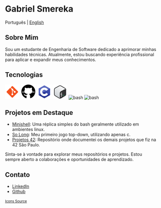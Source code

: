 # Gabriel Smereka

Português | [English](https://github.com/gsmereka/gsmereka/blob/main/README_en.md)  

## Sobre Mim

Sou um estudante de Engenharia de Software dedicado a aprimorar minhas habilidades técnicas. Atualmente, estou buscando experiência profissional para aplicar e expandir meus conhecimentos.

## Tecnologias

![git](https://github.com/gsmereka/gsmereka/blob/main/readme_content/icon_git.png?raw=true) ![github](https://github.com/gsmereka/gsmereka/blob/main/readme_content/icon_github.png?raw=true) ![c](https://github.com/gsmereka/gsmereka/blob/main/readme_content/icon_c.png?raw=true) ![bash](https://github.com/gsmereka/gsmereka/blob/main/readme_content/icon_bash.png?raw=true) ![bash](https://icons8.com/icon/TpULddJc4gTh/c%2B%2B)
![bash](https://icons8.com/icon/TpULddJc4gTh/c%2B%2B)

## Projetos em Destaque


- [Minishell](https://github.com/gsmereka/Minishell): Uma réplica simples do bash geralmente utilizado em ambientes linux.
- [So Long](https://github.com/gsmereka/So_long): Meu primeiro jogo top-down, utilizando apenas c.
- [Projetos 42](https://github.com/gsmereka/42_Projects): Repositório onde documentei os demais projetos que fiz na 42 São Paulo.

Sinta-se à vontade para explorar meus repositórios e projetos. Estou sempre aberto a colaborações e oportunidades de aprendizado.

## Contato

- [LinkedIn](https://www.linkedin.com/in/gabriel-smereka-3720a523b)
- [Github](https://github.com/gsmereka)

<small>[Icons Source](https://icons8.com/)</small>
